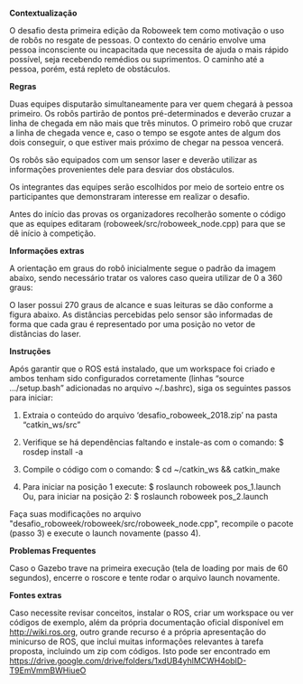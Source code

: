 **Contextualização**

O desafio desta primeira edição da Roboweek tem como motivação o uso de robôs no resgate de pessoas. O contexto do cenário envolve uma pessoa inconsciente ou incapacitada que necessita de ajuda o mais rápido possível, seja recebendo remédios ou suprimentos. O caminho até a pessoa, porém, está repleto de obstáculos. 

**Regras**

Duas equipes disputarão simultaneamente para ver quem chegará à pessoa primeiro. Os robôs partirão de pontos pré-determinados e deverão cruzar a linha de chegada em não mais que três minutos. O primeiro robô que cruzar a linha de chegada vence e, caso o tempo se esgote antes de algum dos dois conseguir, o que estiver mais próximo de chegar na pessoa vencerá.

Os robôs são equipados com um sensor laser e deverão utilizar as informações provenientes dele para desviar dos obstáculos.

Os integrantes das equipes serão escolhidos por meio de sorteio entre os participantes que demonstraram interesse em realizar o desafio.

Antes do início das provas os organizadores recolherão somente o código que as equipes editaram (roboweek/src/roboweek_node.cpp) para que se dê início à competição.

**Informações extras**

A orientação em graus do robô inicialmente segue o padrão da imagem abaixo, sendo necessário tratar os valores caso queira utilizar de 0 a 360 graus:

O laser possui 270 graus de alcance e suas leituras se dão conforme a figura abaixo. As distâncias percebidas pelo sensor são informadas de forma que cada grau é representado por uma posição no vetor de distâncias do laser.

**Instruções**

Após garantir que o ROS está instalado, que um workspace foi criado e ambos tenham sido configurados corretamente (linhas “source .../setup.bash” adicionadas no arquivo ~/.bashrc), siga os seguintes passos para iniciar:

1. Extraia o conteúdo do arquivo ‘desafio_roboweek_2018.zip’ na pasta “catkin_ws/src”

2. Verifique se há dependências faltando e instale-as com o comando:
$ rosdep install -a 

3. Compile o código com o comando:
$ cd ~/catkin_ws && catkin_make

4. Para iniciar na posição 1 execute:
$ roslaunch roboweek pos_1.launch
Ou, para iniciar na posição 2:
$ roslaunch roboweek pos_2.launch

Faça suas modificações no arquivo "desafio_roboweek/roboweek/src/roboweek_node.cpp", recompile o pacote (passo 3) e execute o launch novamente (passo 4).

**Problemas Frequentes**

Caso o Gazebo trave na primeira execução (tela de loading por mais de 60 segundos), encerre o roscore e tente rodar o arquivo launch novamente.

**Fontes extras**

Caso necessite revisar conceitos, instalar o ROS, criar um workspace ou ver códigos de exemplo, além da própria documentação oficial disponível em http://wiki.ros.org, outro grande recurso é a própria apresentação do minicurso de ROS, que inclui muitas informações relevantes à tarefa proposta, incluindo um zip com códigos. Isto pode ser encontrado em https://drive.google.com/drive/folders/1xdUB4yhlMCWH4obID-T9EmVmmBWHiueO
